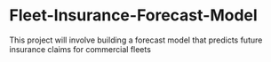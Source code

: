# Fleet-Insurance-Forecast-Model
This project will involve building a forecast model that predicts future insurance claims for commercial fleets
